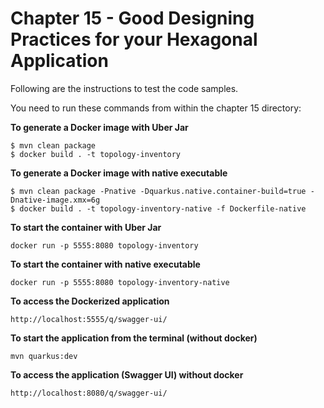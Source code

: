 # Chapter 15 - Good Designing Practices for your Hexagonal Application
Following are the instructions to test the code samples.

You need to run these commands from within the chapter 15 directory:

**To generate a Docker image with Uber Jar**
```
$ mvn clean package
$ docker build . -t topology-inventory
```
**To generate a Docker image with native executable**
```
$ mvn clean package -Pnative -Dquarkus.native.container-build=true -Dnative-image.xmx=6g
$ docker build . -t topology-inventory-native -f Dockerfile-native
```
**To start the container with Uber Jar**
```
docker run -p 5555:8080 topology-inventory
```
**To start the container with native executable**
```
docker run -p 5555:8080 topology-inventory-native
```
**To access the Dockerized application**
```
http://localhost:5555/q/swagger-ui/
```
**To start the application from the terminal (without docker)**
```
mvn quarkus:dev
```
**To access the application (Swagger UI) without docker**
```
http://localhost:8080/q/swagger-ui/
```
